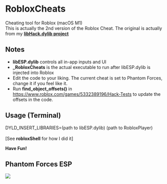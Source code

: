 # RobloxCheats
Cheating tool for Roblox (macOS M1)<br>
This is actually the 2nd version of the Roblox Cheat. The original is actually from my [<b>libHack.dylib project</b>](https://github.com/notahacker8/libHack)

## Notes
 - <b>libESP.dylib</b> controls all in-app inputs and UI
 - <b>_RobloxCheats</b> is the actual executable to run after libESP.dylib is injected into Roblox
 - Edit the code to your liking. The current cheat is set to Phantom Forces, change it if you feel like it.
 - Run <b>find_object_offsets()</b> in https://www.roblox.com/games/5332389196/Hack-Tests to update the offsets in the code.

## Usage (Terminal)
DYLD_INSERT_LIBRARIES=(path to libESP.dylib) (path to RobloxPlayer) <br> <br>
[See <b>robloxShell</b> for how I did it]<br>

<b>Have Fun!</b>

## Phantom Forces ESP
![](https://github.com/notahacker8/RobloxCheatApp/blob/main/Phantom-Forces-ESP.png)
